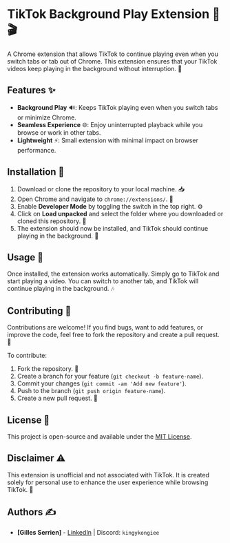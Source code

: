 # TikTok Background Play Extension 🎵🎬

A Chrome extension that allows TikTok to continue playing even when you switch tabs or tab out of Chrome. This extension ensures that your TikTok videos keep playing in the background without interruption. 🔁

## Features ✨
- **Background Play** 🔊: Keeps TikTok playing even when you switch tabs or minimize Chrome.
- **Seamless Experience** 🌐: Enjoy uninterrupted playback while you browse or work in other tabs.
- **Lightweight** ⚡: Small extension with minimal impact on browser performance.

## Installation 🚀

1. Download or clone the repository to your local machine. 📥
2. Open Chrome and navigate to `chrome://extensions/`. 🔧
3. Enable **Developer Mode** by toggling the switch in the top right. ⚙️
4. Click on **Load unpacked** and select the folder where you downloaded or cloned this repository. 📂
5. The extension should now be installed, and TikTok should continue playing in the background. 🎉

## Usage 📱

Once installed, the extension works automatically. Simply go to TikTok and start playing a video. You can switch to another tab, and TikTok will continue playing in the background. 🎶

## Contributing 🤝

Contributions are welcome! If you find bugs, want to add features, or improve the code, feel free to fork the repository and create a pull request. 🚀

To contribute:
1. Fork the repository. 🍴
2. Create a branch for your feature (`git checkout -b feature-name`).
3. Commit your changes (`git commit -am 'Add new feature'`).
4. Push to the branch (`git push origin feature-name`).
5. Create a new pull request. 🔄

## License 📜

This project is open-source and available under the [MIT License](LICENSE).

## Disclaimer ⚠️

This extension is unofficial and not associated with TikTok. It is created solely for personal use to enhance the user experience while browsing TikTok. 👀

## Authors ✍️

- **[Gilles Serrien]** - [LinkedIn]([https://www.linkedin.com/in/your-profile](https://www.linkedin.com/in/gillesserrien/)) | Discord: `kingykongiee`
